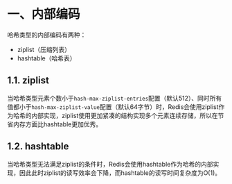 # 一、内部编码

哈希类型的内部编码有两种：

- ziplist（压缩列表）
- hashtable（哈希表）

## 1.1. ziplist

当哈希类型元素个数小于`hash-max-ziplist-entries`配置（默认512）、同时所有值都小于`hash-max-ziplist-value`配置（默认64字节）时，Redis会使用ziplist作为哈希的内部实现，ziplist使用更加紧凑的结构实现多个元素连续存储，所以在节省内存方面比hashtable更加优秀。

## 1.2. hashtable

当哈希类型无法满足ziplist的条件时，Redis会使用hashtable作为哈希的内部实现，因此此时ziplist的读写效率会下降，而hashtable的读写时间复杂度为O(1)。

